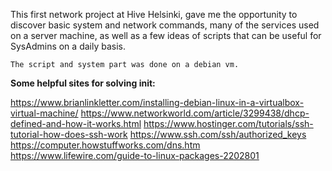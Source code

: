 This first network project at Hive Helsinki, gave me the opportunity to discover basic system and network commands, many of the services used on a server machine, as well as a few ideas of scripts that can be useful for SysAdmins on a daily basis.

`The script and system part was done on a debian vm.`

<strong>Some helpful sites for solving init:</strong>

https://www.brianlinkletter.com/installing-debian-linux-in-a-virtualbox-virtual-machine/
https://www.networkworld.com/article/3299438/dhcp-defined-and-how-it-works.html
https://www.hostinger.com/tutorials/ssh-tutorial-how-does-ssh-work
https://www.ssh.com/ssh/authorized_keys
https://computer.howstuffworks.com/dns.htm
https://www.lifewire.com/guide-to-linux-packages-2202801
